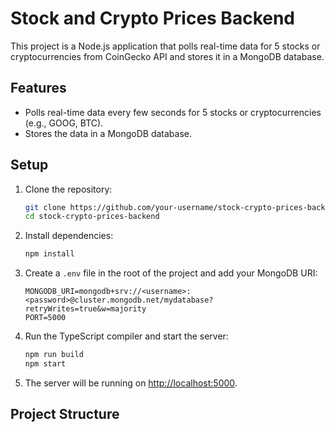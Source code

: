 # Stock and Crypto Prices Backend

This project is a Node.js application that polls real-time data for 5 stocks or cryptocurrencies from CoinGecko API and stores it in a MongoDB database.

## Features

- Polls real-time data every few seconds for 5 stocks or cryptocurrencies (e.g., GOOG, BTC).
- Stores the data in a MongoDB database.

## Setup

1. Clone the repository:
    ```bash
    git clone https://github.com/your-username/stock-crypto-prices-backend.git
    cd stock-crypto-prices-backend
    ```

2. Install dependencies:
    ```bash
    npm install
    ```

3. Create a `.env` file in the root of the project and add your MongoDB URI:
    ```
    MONGODB_URI=mongodb+srv://<username>:<password>@cluster.mongodb.net/mydatabase?retryWrites=true&w=majority
    PORT=5000
    ```

4. Run the TypeScript compiler and start the server:
    ```bash
    npm run build
    npm start
    ```

5. The server will be running on [http://localhost:5000](http://localhost:5000).

## Project Structure

